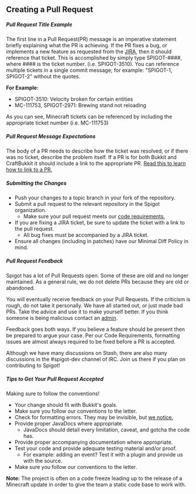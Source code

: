 Creating a Pull Request
-----------------------
##### Pull Request Title Example
The first line in a Pull Request(PR) message is an imperative statement briefly explaining what the PR is achieving.
If the PR fixes a bug, or implements a new feature as requested from the [JIRA](http://hub.spigotmc.org/jira/), then it should reference that ticket.
This is accomplished by simply type SPIGOT-####, where #### is the ticket number. (i.e. SPIGOT-3510).
You can reference multiple tickets in a single commit message; for example: "SPIGOT-1, SPIGOT-2" without the quotes.

__For Example:__
* SPIGOT-3510: Velocity broken for certain entities
* MC-111753, SPIGOT-2971: Brewing stand not reloading

As you can see, Minecraft tickets can be referenced by including the appropriate ticket number (i.e. MC-111753)

##### Pull Request Message Expectations
The body of a PR needs to describe how the ticket was resolved, or if there was no ticket, describe the problem itself.
If a PR is for both Bukkit and CraftBukkit it should include a link to the appropriate PR. [Read this to learn how to link to a PR.](https://confluence.atlassian.com/bitbucketserver053/markdown-syntax-guide-938022413.html?utm_campaign=in-app-help&utm_medium=in-app-help&utm_source=stash#Markdownsyntaxguide-Linkingtopullrequests)

##### Submitting the Changes
* Push your changes to a topic branch in your fork of the repository.
* Submit a pull request to the relevant repository in the Spigot organization.
    * Make sure your pull request meets our [code requirements.](README.md)
* If you are fixing a JIRA ticket, be sure to update the ticket with a link to the pull request.
    * All bug fixes must be accompanied by a JIRA ticket.
* Ensure all changes (including in patches) have our Minimal Diff Policy in mind.

##### Pull Request Feedback
Spigot has a lot of Pull Requests open. Some of these are old and no longer maintained. As a general rule, we do not delete PRs because they are old or abandoned.

You will eventually receive feedback on your Pull Requests. If the criticism is rough, do not take it personally. We have all started out, or just made bad PRs.
Take the advice and use it to make yourself better. If you think someone is being malicious contact an [admin](https://www.spigotmc.org/XenStaff/#Administrator).

Feedback goes both ways. If you believe a feature should be present then be prepared to argue your case.
Per our Code Requirements, formatting issues are almost always required to be fixed before a PR is accepted.

Although we have many discussions on Stash, there are also many discussions in the #spigot-dev channel of IRC.
Join us there if you plan on contributing to Spigot!

##### Tips to Get Your Pull Request Accepted
Making sure to follow the conventions!

* Your change should fit with Bukkit's goals.
* Make sure you follow our conventions to the letter.
* Check for formatting errors. They may be invisible, but [we notice.](https://hub.spigotmc.org/stash/projects/SPIGOT/repos/craftbukkit/pull-requests/298/diff)
* Provide proper JavaDocs where appropriate.
    * JavaDocs should detail every limitation, caveat, and gotcha the code has.
* Provide proper accompanying documentation where appropriate.
* Test your code and provide adequate testing material and/or proof.
    * For example: adding an event? Test it with a plugin and provide us with the source.
* Make sure you follow our conventions to the letter.

__Note:__ The project is often on a code freeze leading up to the release of a Minecraft update in order to give the team a static code base to work with.
